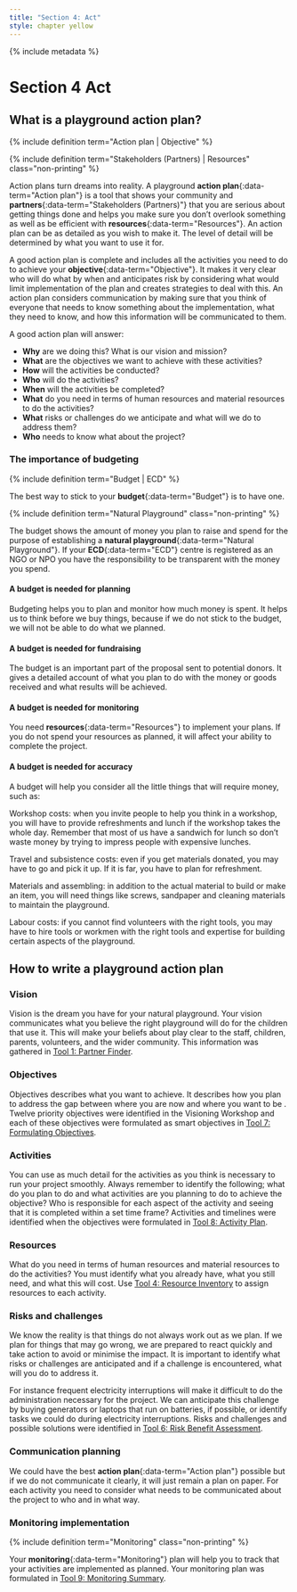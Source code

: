 ```yaml
---
title: "Section 4: Act"
style: chapter yellow
---
```


{% include metadata %}

# **Section 4** Act

## What is a playground action plan?

{% include definition term="Action plan | Objective" %}

{% include definition term="Stakeholders (Partners) | Resources" class="non-printing" %}

Action plans turn dreams into reality. A playground **action plan**{:data-term="Action plan"} is a tool that shows your community and **partners**{:data-term="Stakeholders (Partners)"} that you are serious about getting things done and helps you make sure you don’t overlook something as well as be efficient with **resources**{:data-term="Resources"}. An action plan can be as detailed as you wish to make it. The level of detail will be determined by what you want to use it for.

A good action plan is complete and includes all the activities you need to do to achieve your **objective**{:data-term="Objective"}. It makes it very clear who will do what by when and anticipates risk by considering what would limit implementation of the plan and creates strategies to deal with this. An action plan considers communication by making sure that you think of everyone that needs to know something about the implementation, what they need to know, and how this information will be communicated to them.

A good action plan will answer:

* **Why** are we doing this? What is our vision and mission?
* **What** are the objectives we want to achieve with these activities?
* **How** will the activities be conducted?
* **Who** will do the activities?
* **When** will the activities be completed?
* **What** do you need in terms of human resources and material resources to do the activities?
* **What** risks or challenges do we anticipate and what will we do to address them?
* **Who** needs to know what about the project?

### The importance of budgeting

{% include definition term="Budget | ECD" %}

The best way to stick to your **budget**{:data-term="Budget"} is to have one.

{% include definition term="Natural Playground" class="non-printing" %}

The budget shows the amount of money you plan to raise and spend for the purpose of establishing a **natural playground**{:data-term="Natural Playground"}. If your **ECD**{:data-term="ECD"} centre is registered as an NGO or NPO you have the responsibility to be transparent with the money you spend.

#### A budget is needed for planning

Budgeting helps you to plan and monitor how much money is spent. It helps us to think before we buy things, because if we do not stick to the budget, we will not be able to do what we planned.

#### A budget is needed for fundraising

The budget is an important part of the proposal sent to potential donors. It gives a detailed account of what you plan to do with the money or goods received and what results will be achieved.

#### A budget is needed for monitoring

You need **resources**{:data-term="Resources"} to implement your plans. If you do not spend your resources as planned, it will affect your ability to complete the project.

#### A budget is needed for accuracy

A budget will help you consider all the little things that will require money, such as:

Workshop costs: when you invite people to help you think in a workshop, you will have to provide refreshments and lunch if the workshop takes the whole day. Remember that most of us have a sandwich for lunch so don’t waste money by trying to impress people with expensive lunches.

Travel and subsistence costs: even if you get materials donated, you may have to go and pick it up. If it is far, you have to plan for refreshment.

Materials and assembling: in addition to the actual material to build or make an item, you will need things like screws, sandpaper and cleaning materials to maintain the playground.

Labour costs: if you cannot find volunteers with the right tools, you may have to hire tools or workmen with the right tools and expertise for building certain aspects of the playground.

## How to write a playground action plan

### Vision

Vision is the dream you have for your natural playground. Your vision communicates what you believe the right playground will do for the children that use it. This will make your beliefs about play clear to the staff, children, parents, volunteers, and the wider community. This information was gathered in [Tool 1: Partner Finder](06-01.html).

### Objectives

Objectives describes what you want to achieve. It describes how you plan to address the gap between where you are now and where you want to be . Twelve priority objectives were identified in the Visioning Workshop and each of these objectives were formulated as smart objectives in [Tool 7: Formulating Objectives](06-07.html).

### Activities

You can use as much detail for the activities as you think is necessary to run your project smoothly. Always remember to identify the following; what do you plan to do and what activities are you planning to do to achieve the objective? Who is responsible for each aspect of the activity and seeing that it is completed within a set time frame? Activities and timelines were identified when the objectives were formulated in [Tool 8: Activity Plan](06-08.html).

### Resources

What do you need in terms of human resources and material resources to do the activities? You must identify what you already have, what you still need, and what this will cost. Use [Tool 4: Resource Inventory](06-04.html) to assign resources to each activity.

### Risks and challenges

We know the reality is that things do not always work out as we plan. If we plan for things that may go wrong, we are prepared to react quickly and take action to avoid or minimise the impact. It is important to identify what risks or challenges are anticipated and if a challenge is encountered, what will you do to address it.

For instance frequent electricity interruptions will make it difficult to do the administration necessary for the project. We can anticipate this challenge by buying generators or laptops that run on batteries, if possible, or identify tasks we could do during electricity interruptions. Risks and challenges and possible solutions were identified in [Tool 6: Risk Benefit Assessment](06-06.html).

### Communication planning

We could have the best **action plan**{:data-term="Action plan"} possible but if we do not communicate it clearly, it will just remain a plan on paper. For each activity you need to consider what needs to be communicated about the project to who and in what way.

### Monitoring implementation

{% include definition term="Monitoring" class="non-printing" %}

Your **monitoring**{:data-term="Monitoring"} plan will help you to track that your activities are implemented as planned. Your monitoring plan was formulated in [Tool 9: Monitoring Summary](06-09.html).
